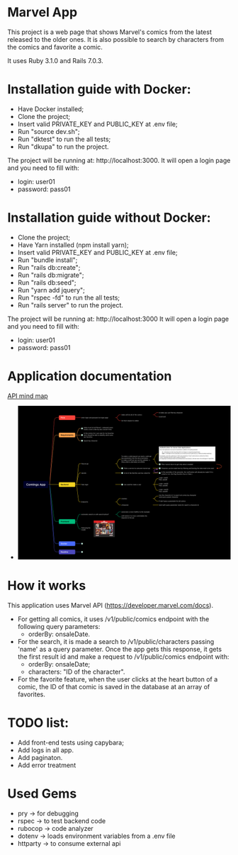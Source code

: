 # Marvel App

This project is a web page that shows Marvel's comics from the latest released to the older ones. It is also possible to search by characters from the comics and favorite a comic.

It uses Ruby 3.1.0 and Rails 7.0.3.

# Installation guide with Docker:

* Have Docker installed;
* Clone the project;
* Insert valid PRIVATE_KEY and PUBLIC_KEY at .env file;
* Run "source dev.sh";
* Run "dktest" to run the all tests;
* Run "dkupa" to run the project.

The project will be running at: http://localhost:3000.
It will open a login page and you need to fill with: 
* login: user01
* password: pass01

# Installation guide without Docker:

* Clone the project;
* Have Yarn installed (npm install yarn);
* Insert valid PRIVATE_KEY and PUBLIC_KEY at .env file;
* Run "bundle install";
* Run "rails db:create";
* Run "rails db:migrate";
* Run "rails db:seed";
* Run "yarn add jquery";
* Run "rspec -fd" to run the all tests;
* Run "rails server" to run the project.

The project will be running at: http://localhost:3000
It will open a login page and you need to fill with: 
* login: user01
* password: pass01

# Application documentation

[API mind map](https://www.xmind.net/m/T6qu3a)


* ![project mid map](https://github.com/Odoia/comics-app/blob/development/public/comics-app.png)

# How it works

This application uses Marvel API (https://developer.marvel.com/docs).
* For getting all comics, it uses /v1/public/comics endpoint with the following query parameters:
  * orderBy: onsaleDate.
* For the search, it is made a search to /v1/public/characters passing 'name' as a query parameter. Once the app gets this response, it gets the first result id and make a request to /v1/public/comics endpoint with:
  * orderBy: onsaleDate;
  * characters: "ID of the character".
* For the favorite feature, when the user clicks at the heart button of a comic, the ID of that comic is saved in the database at an array of favorites. 

# TODO list:
* Add front-end tests using capybara;
* Add logs in all app.
* Add paginaton.
* Add error treatment

# Used Gems
* pry      -> for debugging
* rspec    -> to test backend code
* rubocop  -> code analyzer
* dotenv   -> loads environment variables from a .env file
* httparty -> to consume external api
